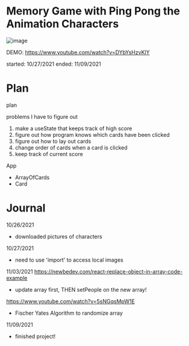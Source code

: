 # Memory Game with Ping Pong the Animation Characters

![image](https://user-images.githubusercontent.com/24720939/179042965-9a5ad713-a969-4fe6-ab81-bd52f0f1e506.png)


DEMO: https://www.youtube.com/watch?v=DYbYsHzvKlY

started: 10/27/2021
ended: 11/09/2021

# Plan

plan

problems I have to figure out

1. make a useState that keeps track of high score
2. figure out how program knows which cards have been clicked
3. figure out how to lay out cards
4. change order of cards when a card is clicked
5. keep track of current score

App

- ArrayOfCards
- Card

# Journal

10/26/2021

- downloaded pictures of characters


10/27/2021

- need to use 'import' to access local images

11/03/2021
https://newbedev.com/react-replace-object-in-array-code-example
- update array first, THEN setPeople on the new array!

https://www.youtube.com/watch?v=5sNGqsMpW1E
- Fischer Yates Algorithm to randomize array

11/09/2021
- finished project!
